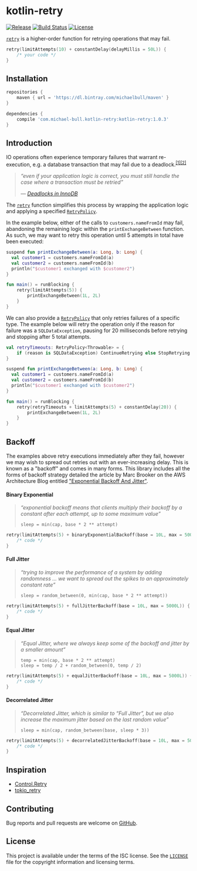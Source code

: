 # kotlin-retry

[![Release](https://api.bintray.com/packages/michaelbull/maven/kotlin-retry/images/download.svg)](https://bintray.com/michaelbull/maven/kotlin-retry/_latestVersion) [![Build Status](https://travis-ci.org/michaelbull/kotlin-retry.svg?branch=master)](https://travis-ci.org/michaelbull/kotlin-retry) [![License](https://img.shields.io/github/license/michaelbull/kotlin-retry.svg)](https://github.com/michaelbull/kotlin-retry/blob/master/LICENSE)

[`retry`][retry] is a higher-order function for retrying operations that may fail.

```kotlin
retry(limitAttempts(10) + constantDelay(delayMillis = 50L)) {
    /* your code */
}
```

## Installation

```groovy
repositories {
    maven { url = 'https://dl.bintray.com/michaelbull/maven' }
}

dependencies {
    compile 'com.michael-bull.kotlin-retry:kotlin-retry:1.0.3'
}
```

## Introduction

IO operations often experience temporary failures that warrant re-execution, 
e.g. a database transaction that may fail due to a deadlock.<sup>[[1]][innodb-deadlocks][[2]][postgres-deadlocks]</sup>

> _“even if your application logic is correct, you must still handle the case
>  where a transaction must be retried”_
>
> — _[Deadlocks in InnoDB][innodb-deadlocks]_ 
 
The [`retry`][retry] function simplifies this process by wrapping the
application logic and applying a specified [`RetryPolicy`][retry-policy].

In the example below, either of the calls to `customers.nameFromId` may fail,
abandoning the remaining logic within the `printExchangeBetween` function. As
such, we may want to retry this operation until 5 attempts in total have been
executed:

```kotlin
suspend fun printExchangeBetween(a: Long, b: Long) {
  val customer1 = customers.nameFromId(a)
  val customer2 = customers.nameFromId(b)
  println("$customer1 exchanged with $customer2")
}

fun main() = runBlocking {
    retry(limitAttempts(5)) { 
        printExchangeBetween(1L, 2L)
    }
}
```

We can also provide a [`RetryPolicy`][retry-policy] that only retries failures
of a specific type. The example below will retry the operation only if the
reason for failure was a `SQLDataException`, pausing for 20 milliseconds before
retrying and stopping after 5 total attempts.

```kotlin
val retryTimeouts: RetryPolicy<Throwable> = {
    if (reason is SQLDataException) ContinueRetrying else StopRetrying
}

suspend fun printExchangeBetween(a: Long, b: Long) {
  val customer1 = customers.nameFromId(a)
  val customer2 = customers.nameFromId(b)
  println("$customer1 exchanged with $customer2")
}

fun main() = runBlocking {
    retry(retryTimeouts + limitAttempts(5) + constantDelay(20)) { 
        printExchangeBetween(1L, 2L)
    }
}
```

## Backoff

The examples above retry executions immediately after they fail, however we may
wish to spread out retries out with an ever-increasing delay. This is known as
a "backoff" and comes in many forms. This library includes all the forms of
backoff strategy detailed the article by Marc Brooker on the AWS Architecture
Blog entitled ["Exponential Backoff And Jitter"][aws-backoff].

#### Binary Exponential

> _“exponential backoff means that clients multiply their backoff by a constant
>   after each attempt, up to some maximum value”_
>
> ```
> sleep = min(cap, base * 2 ** attempt)
> ```

```kotlin
retry(limitAttempts(5) + binaryExponentialBackoff(base = 10L, max = 5000L)) {
    /* code */
}
```

#### Full Jitter

> _“trying to improve the performance of a system by adding randomness ... we
>  want to spread out the spikes to an approximately constant rate”_
>
> ```
> sleep = random_between(0, min(cap, base * 2 ** attempt))
> ```

```kotlin
retry(limitAttempts(5) + fullJitterBackoff(base = 10L, max = 5000L)) {
    /* code */
}
```

#### Equal Jitter

> _“Equal Jitter, where we always keep some of the backoff and jitter by a
>   smaller amount”_
>
> ```
> temp = min(cap, base * 2 ** attempt)
> sleep = temp / 2 + random_between(0, temp / 2)
> ```

```kotlin
retry(limitAttempts(5) + equalJitterBackoff(base = 10L, max = 5000L)) {
    /* code */
}
```

#### Decorrelated Jitter

> _“Decorrelated Jitter, which is similar to “Full Jitter”, but we also
>   increase the maximum jitter based on the last random value”_
>
> ```
> sleep = min(cap, random_between(base, sleep * 3))
> ```

```kotlin
retry(limitAttempts(5) + decorrelatedJitterBackoff(base = 10L, max = 5000L)) {
    /* code */
}
```

## Inspiration

- [Control.Retry](http://hackage.haskell.org/package/retry-0.8.0.1/docs/Control-Retry.html)
- [tokio_retry](https://docs.rs/tokio-retry/0.2.0/tokio_retry/)

## Contributing

Bug reports and pull requests are welcome on [GitHub][github].

## License

This project is available under the terms of the ISC license. See the
[`LICENSE`](LICENSE) file for the copyright information and licensing terms.

[github]: https://github.com/michaelbull/kotlin-retry
[retry]: https://github.com/michaelbull/kotlin-retry/blob/master/src/main/kotlin/com/github/michaelbull/retry/Retry.kt
[innodb-deadlocks]: https://dev.mysql.com/doc/refman/8.0/en/innodb-deadlocks.html
[postgres-deadlocks]: https://www.postgresql.org/docs/current/explicit-locking.html#LOCKING-DEADLOCKS
[retry-policy]: https://github.com/michaelbull/kotlin-retry/blob/master/src/main/kotlin/com/github/michaelbull/retry/policy/RetryPolicy.kt
[aws-backoff]: https://aws.amazon.com/blogs/architecture/exponential-backoff-and-jitter/
[haskell-retry]: http://hackage.haskell.org/package/retry-0.8.0.1/docs/Control-Retry.html
